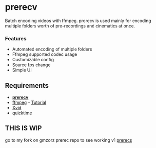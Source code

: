 # prerecv

Batch encoding videos with ffmpeg.
prorecv is used mainly for encoding multiple folders worth of pre-recordings and cinematics at once.

### Features

* Automated encoding of multiple folders
* Ffmpeg supported codec usage
* Customizable config
* Source fps change
* Simple UI


## Requirements

* **[prerecv](https://github.com/xa1on/prerecv/releases)**
* [ffmpeg](https://ffmpeg.org/download.html#build-windows) - [Tutorial](https://www.youtube.com/watch?v=r1AtmY-RMyQ)
* [Xvid](https://www.xvid.com/download/)
* [quicktime](https://support.apple.com/kb/DL837)


## THIS IS WIP
go to my fork on gmzorz prerec repo to see working v1
[prerecs](https://github.com/xa1on/prerecs)
